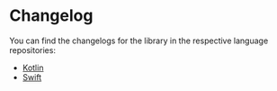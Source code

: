 # Changelog

You can find the changelogs for the library in the respective language repositories:

* [Kotlin](https://github.com/square/workflow-kotlin/releases)
* [Swift](https://github.com/square/workflow-swift/releases)

